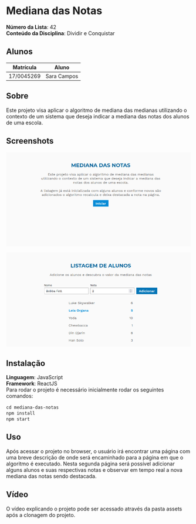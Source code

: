 # Mediana das Notas

**Número da Lista**: 42<br>
**Conteúdo da Disciplina**: Dividir e Conquistar<br>

## Alunos
|Matrícula | Aluno |
| -- | -- |
| 17/0045269  |  Sara Campos |

## Sobre 
Este projeto visa aplicar o algoritmo de mediana das medianas utilizando o contexto de um sistema que deseja indicar a mediana das notas dos alunos de uma escola.

## Screenshots
![inicio](./assets/inicio.png)

![resultado](./assets/resultado.png)

## Instalação 
**Linguagem**: JavaScript<br>
**Framework**: ReactJS<br>
Para rodar o projeto é necessário inicialmente rodar os seguintes comandos: 

    cd mediana-das-notas
    npm install
    npm start

## Uso 
Após acessar o projeto no browser, o usuário irá encontrar uma página com uma breve descrição de onde será encaminhado para a página em que o algoritmo é executado. Nesta segunda página será possível adicionar alguns alunos e suas respectivas notas e observar em tempo real a nova mediana das notas sendo destacada. 

## Vídeo 
O vídeo explicando o projeto pode ser acessado através da pasta assets após a clonagem do projeto. 